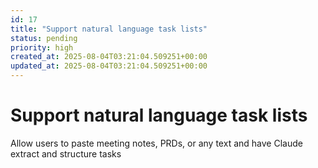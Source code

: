 ```yaml
---
id: 17
title: "Support natural language task lists"
status: pending
priority: high
created_at: 2025-08-04T03:21:04.509251+00:00
updated_at: 2025-08-04T03:21:04.509251+00:00
---
```


# Support natural language task lists

Allow users to paste meeting notes, PRDs, or any text and have Claude extract and structure tasks
